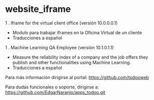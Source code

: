 # website_iframe

1 . Iframe for the virtual client office (versión 10.0.0.0.1)

* Modulo para trabajar iframes en la Oficina Virtual de un cliente
* Traducciones a español

1 . Machine Learning QA Employee (versión 10.1.0.1.1)

* Measure the reliability index of a company and the job offers they publish and other functionalities using Machine Learning.
* Traducciones a español

Para más información dirigirse al portal: https://github.com/todooweb

Para dudas funcionales o soporte, dirigirse a: https://github.com/EdgarNaranjo/apps_todoo.git
